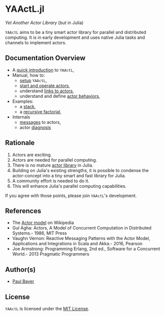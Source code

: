 # YAActL.jl

*Yet Another Actor Library* (but in Julia)

`YAActL` aims to be a tiny smart actor library for parallel and distributed computing. It is in early development and uses native Julia tasks and channels to implement actors.

## Documentation Overview

- A [quick introduction](intro.md) to `YAActL`,
- Manual, how to:
    - [setup](setup.md) `YAActL`,
    - [start and operate actors](actors.md),
    - understand [links to actors](links.md),
    - understand and define [actor behaviors](behavior.md),
- Examples:
    - a [stack](examples/stack.md),
    - a [recursive factorial](examples/factorial.md),
- Internals
    - [messages](messages.md) to actors,
    - actor [diagnosis](diagnosis.md)

## Rationale

1. Actors are exciting.
2. Actors are needed for parallel computing.
3. There is no mature [actor library](https://en.wikipedia.org/wiki/Actor_model#Actor_libraries_and_frameworks) in Julia. 
4. Building on Julia's existing strengths, it is possible to condense the actor-concept into a tiny smart and fast library for Julia.
5. A community effort is needed to do it.
6. This will enhance Julia's parallel computing capabilities.

If you agree with those points, please join `YAActL`'s development.

## References

- The [Actor model](https://en.wikipedia.org/wiki/Actor_model) on Wikipedia
- Gul Agha: Actors, A Model of Concurrent Computation in Distributed Systems.- 1986, MIT Press
- Vaughn Vernon: Reactive Messaging Patterns with the Actor Model, Applications and Integrations in Scala and Akka.- 2016, Pearson
- Joe Armstrong: Programming Erlang, 2nd ed., Software for a Concurrent World.- 2013 Pragmatic Programmers

## Author(s)

- [Paul Bayer](https://github.com/pbayer)

## License

`YAActL` is licensed under the [MIT License](https://github.com/pbayer/YAActL.jl/blob/master/LICENSE).

